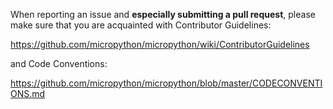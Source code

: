 When reporting an issue and **especially submitting a pull request**, please
make sure that you are acquainted with Contributor Guidelines:

https://github.com/micropython/micropython/wiki/ContributorGuidelines

and Code Conventions:

https://github.com/micropython/micropython/blob/master/CODECONVENTIONS.md
